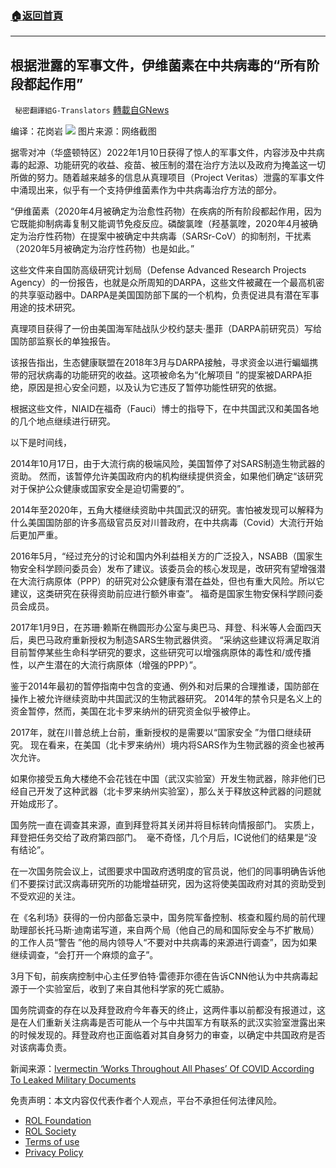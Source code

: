 ###  [:house:返回首頁](https://github.com/ourhimalayas/txt)
---


## 根据泄露的军事文件，伊维菌素在中共病毒的“所有阶段都起作用”
` 秘密翻譯組G-Translators` [轉載自GNews](https://gnews.org/zh-hans/1851148/)

编译：花岗岩
![](https://assets.gnews.org/wp-content/uploads/2022/01/图片1-69.png)
图片来源：网络截图

据零对冲（华盛顿特区）2022年1月10日获得了惊人的军事文件，内容涉及中共病毒的起源、功能研究的收益、疫苗、被压制的潜在治疗方法以及政府为掩盖这一切所做的努力。随着越来越多的信息从真理项目（Project Veritas）泄露的军事文件中涌现出来，似乎有一个支持伊维菌素作为中共病毒治疗方法的部分。

“伊维菌素（2020年4月被确定为治愈性药物）在疾病的所有阶段都起作用，因为它既能抑制病毒复制又能调节免疫反应。磷酸氯喹（羟基氯喹，2020年4月被确定为治疗性药物）在提案中被确定中共病毒（SARSr-CoV）的抑制剂，干扰素（2020年5月被确定为治疗性药物）也是如此。”

这些文件来自国防高级研究计划局（Defense Advanced Research Projects Agency）的一份报告，也就是众所周知的DARPA，这些文件被藏在一个最高机密的共享驱动器中。DARPA是美国国防部下属的一个机构，负责促进具有潜在军事用途的技术研究。

真理项目获得了一份由美国海军陆战队少校约瑟夫·墨菲（DARPA前研究员）写给国防部监察长的单独报告。

该报告指出，生态健康联盟在2018年3月与DARPA接触，寻求资金以进行蝙蝠携带的冠状病毒的功能研究的收益。这项被命名为“化解项目 ”的提案被DARPA拒绝，原因是担心安全问题，以及认为它违反了暂停功能性研究的依据。

根据这些文件，NIAID在福奇（Fauci）博士的指导下，在中共国武汉和美国各地的几个地点继续进行研究。

以下是时间线，

2014年10月17日，由于大流行病的极端风险，美国暂停了对SARS制造生物武器的资助。 然而，该暂停允许美国政府内的机构继续提供资金，如果他们确定“该研究对于保护公众健康或国家安全是迫切需要的”。

2014年至2020年，五角大楼继续资助中共国武汉的研究。害怕被发现可以解释为什么美国国防部的许多高级官员反对川普政府，在中共病毒（Covid）大流行开始后更加严重。

2016年5月，“经过充分的讨论和国内外利益相关方的广泛投入，NSABB（国家生物安全科学顾问委员会）发布了建议。该委员会的核心发现是，改研究有望增强潜在大流行病原体（PPP）的研究对公众健康有潜在益处，但也有重大风险。所以它建议，这类研究在获得资助前应进行额外审查”。 福奇是国家生物安保科学顾问委员会成员。

2017年1月9日，在苏珊·赖斯在椭圆形办公室与奥巴马、拜登、科米等人会面四天后，奥巴马政府重新授权为制造SARS生物武器供资。 “采纳这些建议将满足取消目前暂停某些生命科学研究的要求，这些研究可以增强病原体的毒性和/或传播性，以产生潜在的大流行病原体（增强的PPP）”。

鉴于2014年最初的暂停指南中包含的变通、例外和对后果的合理推诿，国防部在操作上被允许继续资助中共国武汉的生物武器研究。 2014年的禁令只是名义上的资金暂停，然而，美国在北卡罗来纳州的研究资金似乎被停止。

2017年，就在川普总统上台前，重新授权的是需要以“国家安全 ”为借口继续研究。 现在看来，在美国（北卡罗来纳州）境内将SARS作为生物武器的资金也被再次允许。

如果你接受五角大楼绝不会花钱在中国（武汉实验室）开发生物武器，除非他们已经自己开发了这种武器（北卡罗来纳州实验室），那么关于释放这种武器的问题就开始成形了。

国务院一直在调查其来源，直到拜登将其关闭并将目标转向情报部门。 实质上，拜登把任务交给了政府第四部门。  毫不奇怪，几个月后，IC说他们的结果是“没有结论”。

在一次国务院会议上，试图要求中国政府透明度的官员说，他们的同事明确告诉他们不要探讨武汉病毒研究所的功能增益研究，因为这将使美国政府对其的资助受到不受欢迎的关注。

在《名利场》获得的一份内部备忘录中，国务院军备控制、核查和履约局的前代理助理部长托马斯·迪南诺写道，来自两个局（他自己的局和国际安全与不扩散局）的工作人员“警告 ”他的局内领导人“不要对中共病毒的来源进行调查”，因为如果继续调查，“会打开一个麻烦的盒子”。

3月下旬，前疾病控制中心主任罗伯特·雷德菲尔德在告诉CNN他认为中共病毒起源于一个实验室后，收到了来自其他科学家的死亡威胁。

国务院调查的存在以及拜登政府今年春天的终止，这两件事以前都没有报道过，这是在人们重新关注病毒是否可能从一个与中共国军方有联系的武汉实验室泄露出来的时候发现的。拜登政府也正面临着对其自身努力的审查，以确定中共国政府是否对该病毒负责。

新闻来源：[Ivermectin ‘Works Throughout All Phases’ Of COVID According To Leaked Military Documents](https://www.zerohedge.com/covid-19/hidden-military-documents-reveal-nih-intent-create-sars-cov-2-using-gain-function-research)

 

免责声明：本文内容仅代表作者个人观点，平台不承担任何法律风险。

- [ROL Foundation](https://rolfoundation.org/)
- [ROL Society](https://rolsociety.org/)
- [Terms of use](https://gnews.org/terms-of-use-3/)
- [Privacy Policy](https://gnews.org/privacy-policy/)

